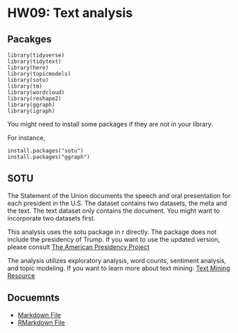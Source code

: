 # HW09: Text analysis

## Pacakges

```{r}
library(tidyverse)
library(tidytext)
library(here)
library(topicmodels)
library(sotu)
library(tm)
library(wordcloud)
library(reshape2)
library(ggraph)
library(igraph)

```
You might need to install some packages if they are not in your library. 

For instance, 
```{r}
install.packages("sotu")
install.packages("ggraph")

```

## SOTU

The Statement of the Union documents the speech and oral presentation for each president in the U.S. The dataset contains two datasets, the meta and the text. The text dataset only contains the document. You might want to incorporate two datasets first. 

This analysis uses the sotu package in r directly. The package does not include the presidency of Trump. If you want to use the updated version, please consult [The American Presidency Project](https://www.presidency.ucsb.edu/documents/presidential-documents-archive-guidebook/annual-messages-congress-the-state-the-union)

The analysis utilizes exploratory analysis, word counts, sentiment analysis, and topic modeling. 
If you want to learn more about text mining: [Text Mining Resource](https://www.tidytextmining.com) 

## Docuemnts

+ [Markdown File](https://github.com/anariaah/hw09/blob/master/text.md)
+ [RMarkdown File](https://github.com/anariaah/hw09/blob/master/text.Rmd)